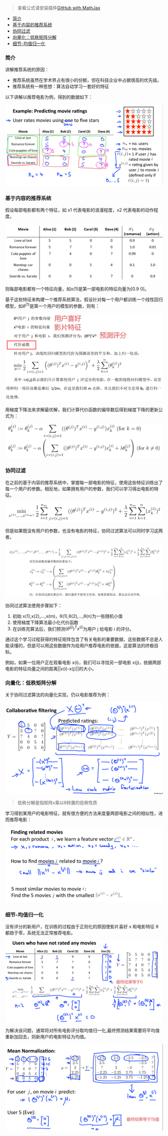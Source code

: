 > 查看公式请安装插件[GitHub with MathJax](https://chrome.google.com/webstore/detail/github-with-mathjax/ioemnmodlmafdkllaclgeombjnmnbima)
<!-- TOC -->

- [简介](#简介)
- [基于内容的推荐系统](#基于内容的推荐系统)
- [协同过滤](#协同过滤)
- [向量化：低秩矩阵分解](#向量化低秩矩阵分解)
- [细节-均值归一化](#细节-均值归一化)

<!-- /TOC -->
### 简介
讲解推荐系统的原因：
- 推荐系统虽然在学术界占有很小的份额，但在科技企业中占据很高的优先级。
- 推荐系统有一种思想：算法自动学习一套好的特征

以下讲解以推荐电影为例，得到的数据如下：

![电影评分](image/13-1.png)

### 基于内容的推荐系统
假设每部电影都有两个特征，如 x1 代表电影的浪漫程度，x2 代表电影的动作程度。

![推荐系统](image/13-2.png)

则每部电影都有一个特征向量，如x(1)是第一部电影的特征向量为[0.9 0]。

基于这些特征来构建一个推荐系统算法，假设针对每一个用户都训练一个线性回归模型，如$θ^{(1)}$是第一个用户的模型的参数，则有：

![推荐系统算法](image/13-3.png)

用梯度下降法来求解最优解，我们计算代价函数的偏导数后得到梯度下降的更新公式为：

![梯度下降](image/13-4.png)

### 协同过滤
在之前的基于内容的推荐系统中，掌握每一部电影的特征，使用这些特征训练出了每一个用户的参数。相反地，如果拥有用户的参数，我们可以学习得出电影的特征。

![电影特征](image/13-5.png)

但是如果既没有用户的参数，也没有电影的特征，协同过滤算法可以同时学习这两者。

![协同过滤](image/13-6.png)

协同过滤算法使用步骤如下：
1. 初始 x(1),x(2),...,x(m)，θ(1),θ(2),...,θ(n)为一些随机小值
2. 使用梯度下降算法最小化代价函数
3. 在训练完算法后，我们预测$(θ^{(j)})^T x^{(i)}$为用户 j 给电影 i 的评分。

通过这个学习过程获得的特征矩阵包含了有关电影的重要数据，这些数据不总是人能读懂的，但是可以用这些数据作为给用户推荐电影的依据，这是算法的终极目标。

例如，如果一位用户正在观看电影 x(i)，我们可以寻找另一部电影 x(j)，依据两部电影的特征向量之间的距离||x(i)-x(j)||的大小。

### 向量化：低秩矩阵分解
关于协同过滤算法的向量化实现，仍以电影推荐为例：

![向量化实现](image/13-7.png)

> 低秩分解是指矩阵x乘以θ转置的低秩性质

学习得到某用户的电影特征，就有很方便的方法来度量两部电影之间的相似性，进而推荐电影：

![相似性](image/13-8.png)

### 细节-均值归一化
没有评分的新用户，在训练的过程由于正则化的原因使影片喜好 x 和电影特征 θ 都趋于零，系统无法正常推荐电影。

![新用户问题](image/13-9.png)

为解决该问题，通常将对所有电影评分取均值归一化,最终预测结果需要将平均值重新加回去，则新用户的电影特征为均值。

![](image/13-10.png)
